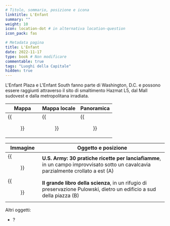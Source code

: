 ```yaml
---
# Titolo, sommario, posizione e icona
linktitle: L'Enfant
summary: ""
weight: 10
icon: location-dot # in alternativa location-question
icon_pack: fas

# Metadata pagina
title: L'Enfant
date: 2022-11-17
type: book # Non modificare
commentable: true
tags: "Luoghi della Capitale"
hidden: true
---
```




L'Enfant Plaza e L'Enfant South fanno parte di Washington, D.C. e possono essere raggiunti attraverso il sito di smaltimento Hazmat L5, dal Mall sudovest e dalla metropolitana irradiata.

| Mappa | Mappa locale | Panoramica |
| ----- | ------------ | ---------- |
| {{<figure src="fo3/Lenfant_loc.webp">}}  | {{<figure src="fo3/L'Enfant_map.webp">}}  | {{<figure src="fo3/L'Enfant.webp">}}  |

| Immagine | Oggetto e posizione |
| -------- | ------------------- |
|  {{<figure src="fo3/US_Army_Handy_Flamethrower_Recipes_LEnfant.webp">}} | **U.S. Army: 30 pratiche ricette per lanciafiamme**, in un campo improvvisato sotto un cavalcavia parzialmente crollato a est (A)  |
| {{<figure src="fo3/Big_Book_of_Science_LEnfant.webp">}}  | **Il grande libro della scienza**, in un rifugio di preservazione Pulowski, dietro un edificio a sud della piazza (B)  |


Altri oggetti:
- ?